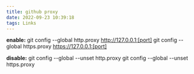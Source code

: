```yaml
---
title: github proxy
date: 2022-09-23 10:39:18
tags: Links
---
```


**enable:**
git config --global http.proxy http://127.0.0.1:[port]
git config --global https.proxy https://127.0.0.1:[port]

**disable:**
git config --global --unset http.proxy
git config --global --unset https.proxy